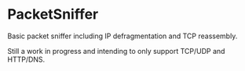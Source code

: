 # PacketSniffer

Basic packet sniffer including IP defragmentation and TCP reassembly.

Still a work in progress and intending to only support TCP/UDP and HTTP/DNS.
